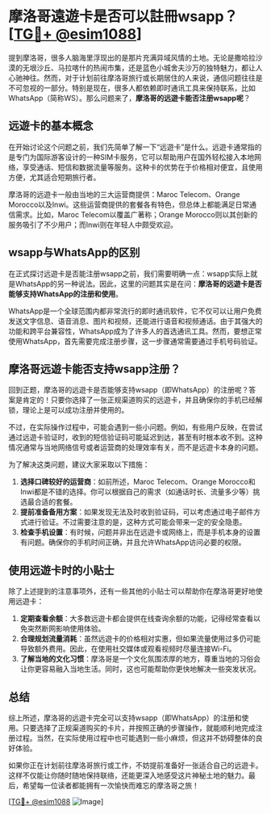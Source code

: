 # 摩洛哥遠遊卡是否可以註冊wsapp？[[TG💪+ @esim1088](https://t.me/s/esim1088)]

提到摩洛哥，很多人脑海里浮现出的是那片充满异域风情的土地。无论是撒哈拉沙漠的无垠沙丘、马拉喀什的热闹市集，还是蓝色小城舍夫沙万的独特魅力，都让人心驰神往。然而，对于计划前往摩洛哥旅行或长期居住的人来说，通信问题往往是不可忽视的一部分。特别是现在，很多人都依赖即时通讯工具来保持联系，比如WhatsApp（简称WS）。那么问题来了，**摩洛哥的远遊卡能否注册wsapp呢**？

## 远遊卡的基本概念

在开始讨论这个问题之前，我们先简单了解一下“远遊卡”是什么。远遊卡通常指的是专门为国际游客设计的一种SIM卡服务，它可以帮助用户在国外轻松接入本地网络，享受通话、短信和数据流量等服务。这种卡的优势在于价格相对便宜，且使用方便，尤其适合短期旅行者。

摩洛哥的远遊卡一般由当地的三大运营商提供：Maroc Telecom、Orange Morocco以及Inwi。这些运营商提供的套餐各有特色，但总体上都能满足日常通信需求。比如，Maroc Telecom以覆盖广著称；Orange Morocco则以其创新的服务吸引了不少用户；而Inwi则在年轻人中颇受欢迎。

## wsapp与WhatsApp的区别

在正式探讨远遊卡是否能注册wsapp之前，我们需要明确一点：wsapp实际上就是WhatsApp的另一种说法。因此，这里的问题其实是在问：**摩洛哥的远遊卡是否能够支持WhatsApp的注册和使用**。

WhatsApp是一个全球范围内都非常流行的即时通讯软件，它不仅可以让用户免费发送文字信息、语音消息、图片和视频，还能进行语音和视频通话。由于其强大的功能和跨平台兼容性，WhatsApp成为了许多人的首选通讯工具。然而，要想正常使用WhatsApp，首先需要完成注册步骤，这一步骤通常需要通过手机号码验证。

## 摩洛哥远遊卡能否支持wsapp注册？

回到正题，摩洛哥的远遊卡是否能够支持wsapp（即WhatsApp）的注册呢？答案是肯定的！只要你选择了一张正规渠道购买的远遊卡，并且确保你的手机已经解锁，理论上是可以成功注册并使用的。

不过，在实际操作过程中，可能会遇到一些小问题。例如，有些用户反映，在尝试通过远遊卡验证时，收到的短信验证码可能延迟到达，甚至有时根本收不到。这种情况通常与当地网络信号或者运营商的处理效率有关，而不是远遊卡本身的问题。

为了解决这类问题，建议大家采取以下措施：
1. **选择口碑较好的运营商**：如前所述，Maroc Telecom、Orange Morocco和Inwi都是不错的选择。你可以根据自己的需求（如通话时长、流量多少等）挑选最合适的套餐。
2. **提前准备备用方案**：如果发现无法及时收到验证码，可以考虑通过电子邮件方式进行验证。不过需要注意的是，这种方式可能会带来一定的安全隐患。
3. **检查手机设置**：有时候，问题并非出在远遊卡或网络上，而是手机本身的设置有问题。确保你的手机时间正确，并且允许WhatsApp访问必要的权限。

## 使用远遊卡时的小贴士

除了上述提到的注意事项外，还有一些其他的小贴士可以帮助你在摩洛哥更好地使用远遊卡：

1. **定期查看余额**：大多数远遊卡都会提供在线查询余额的功能，记得经常查看以免突然断网影响使用体验。
2. **合理规划流量消耗**：虽然远遊卡的价格相对实惠，但如果流量使用过多仍可能导致额外费用。因此，在使用社交媒体或观看视频时尽量连接Wi-Fi。
3. **了解当地的文化习惯**：摩洛哥是一个文化氛围浓厚的地方，尊重当地的习俗会让你更容易融入当地生活。同时，这也可能帮助你更快地解决一些突发状况。

## 总结

综上所述，摩洛哥的远遊卡完全可以支持wsapp（即WhatsApp）的注册和使用。只要选择了正规渠道购买的卡片，并按照正确的步骤操作，就能顺利地完成注册过程。当然，在实际使用过程中也可能遇到一些小麻烦，但这并不妨碍整体的良好体验。

如果你正在计划前往摩洛哥旅行或工作，不妨提前准备好一张适合自己的远遊卡。这样不仅能让你随时随地保持联络，还能更深入地感受这片神秘土地的魅力。最后，希望每一位读者都能拥有一次愉快而难忘的摩洛哥之旅！

[[TG💪+ @esim1088](https://t.me/s/esim1088) ![Image](https://i.postimg.cc/4NQfJmqS/Snipaste-2025-05-13-00-14-12.png)]